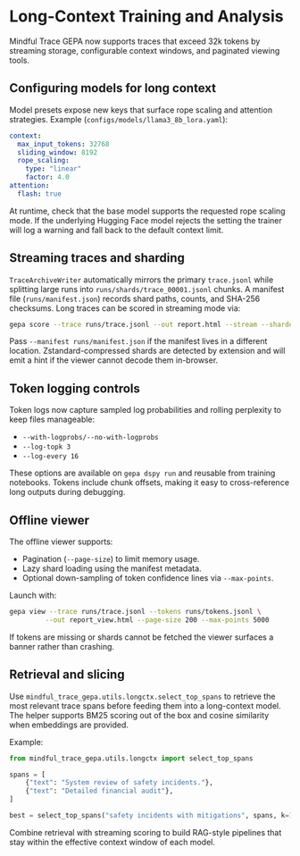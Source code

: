 # Long-Context Training and Analysis

Mindful Trace GEPA now supports traces that exceed 32k tokens by streaming
storage, configurable context windows, and paginated viewing tools.

## Configuring models for long context

Model presets expose new keys that surface rope scaling and attention
strategies. Example (`configs/models/llama3_8b_lora.yaml`):

```yaml
context:
  max_input_tokens: 32768
  sliding_window: 8192
  rope_scaling:
    type: "linear"
    factor: 4.0
attention:
  flash: true
```

At runtime, check that the base model supports the requested rope scaling mode.
If the underlying Hugging Face model rejects the setting the trainer will log a
warning and fall back to the default context limit.

## Streaming traces and sharding

`TraceArchiveWriter` automatically mirrors the primary `trace.jsonl` while
splitting large runs into `runs/shards/trace_00001.jsonl` chunks. A manifest
file (`runs/manifest.json`) records shard paths, counts, and SHA-256 checksums.
Long traces can be scored in streaming mode via:

```bash
gepa score --trace runs/trace.jsonl --out report.html --stream --sharded
```

Pass `--manifest runs/manifest.json` if the manifest lives in a different
location. Zstandard-compressed shards are detected by extension and will emit a
hint if the viewer cannot decode them in-browser.

## Token logging controls

Token logs now capture sampled log probabilities and rolling perplexity to keep
files manageable:

- `--with-logprobs/--no-with-logprobs`
- `--log-topk 3`
- `--log-every 16`

These options are available on `gepa dspy run` and reusable from training
notebooks. Tokens include chunk offsets, making it easy to cross-reference long
outputs during debugging.

## Offline viewer

The offline viewer supports:

- Pagination (`--page-size`) to limit memory usage.
- Lazy shard loading using the manifest metadata.
- Optional down-sampling of token confidence lines via `--max-points`.

Launch with:

```bash
gepa view --trace runs/trace.jsonl --tokens runs/tokens.jsonl \
         --out report_view.html --page-size 200 --max-points 5000
```

If tokens are missing or shards cannot be fetched the viewer surfaces a banner
rather than crashing.

## Retrieval and slicing

Use `mindful_trace_gepa.utils.longctx.select_top_spans` to retrieve the most
relevant trace spans before feeding them into a long-context model. The helper
supports BM25 scoring out of the box and cosine similarity when embeddings are
provided.

Example:

```python
from mindful_trace_gepa.utils.longctx import select_top_spans

spans = [
    {"text": "System review of safety incidents."},
    {"text": "Detailed financial audit"},
]

best = select_top_spans("safety incidents with mitigations", spans, k=1)
```

Combine retrieval with streaming scoring to build RAG-style pipelines that stay
within the effective context window of each model.
